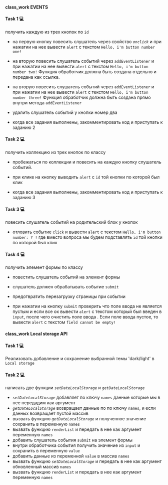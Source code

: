 #### class_work EVENTS

#### Task 1 💻

получить каждую из трех кнопок по `id` 

- на первую кнопку повесить слушатель через свойство *`onclick`* и при нажатии на нее вывести `alert` с текстом `Hello, i'm button number one!`

- на вторую повесить слушатель событий через `addEventListener` и при нажатии на нее вывести `alert` c 
текстом `Hello, i'm button number two!` Функция обработчик должна быть создана отдельно и передана как ссылка.

- на вторую повесить слушатель событий через `addEventListener` и при нажатии на нее вывести `alert` c 
текстом `Hello, i'm button number three!` Функция обработчик должна быть создана прямо внутри метода `addEventListener` 

- удалить слушатель событий у кнопки номер два

- когда все задания выполнены, закомментировать код и приступать к заданию 2

#### Task 2 💻


получить коллекцию из трех кнопок по классу

- пробежаться по коллекции и повесить на каждую кнопку слушатель событий.

- при клике на кнопку выводить `alert` с `id` той кнопки по которой был клик

- когда все задания выполнены, закомментировать код и приступать к заданию 3

#### Task 3 💻

повесить слушатель событий на родительский блок у кнопок

- отловить событие `click` и вывести `alert` с текстом `Hello, i'm button number: ? !`
где вместо вопроса мы будем подставлять `id` той кнопки по которой был клик

#### Task 4 💻

получить элемент формы по классу

- повестить слушатель событий на элемент формы

- слушатель должен обрабатывать событие `submit`

- предотвратить перезагрузку страницы при событии

- при нажатии на кнопку `submit` проверить что поле ввода не является пустым  и если все ок вывести `alert` с текстом который был введен в `input`, после чего очистить поле ввода . Если поле ввода пустое, то вывести `alert` с текстом `field cannot be empty!`




#### class_work Local storage API

#### Task 1 💻

Реализовать добавление и сохранение выбранной темы 'dark/light' в `Local storage`

#### Task 2 💻



написать две функции *`setDateLocalStorage`*  и *`getDateLocalStorage`*

- *`setDateLocalStorage`*  добавляет по ключу `names` данные которые мы в нее передадим как аргумент
- *`getDateLocalStorage`* возвращает данные по по ключу `names`, и если данных возвращает пустой массив
- вызвать функцию *`getDateLocalStorage`* и полученное значение сохранить в переменную `names`
- вызвать функцию `renderList` и передать в нее как аргумент переменную `names`
- добавить слушатель события `submit` на элемент формы 
- внутри обработчика события получить значение  из `input` и сохранить в переменную `value`
- добавить данные из переменной `value` в  массив `names`
- вызвать функцию *`setDateLocalStorage`* и передать в нее как аргумент обновленный массив `names`
- вызвать функцию `renderList` и передать в нее как аргумент переменную `names`
